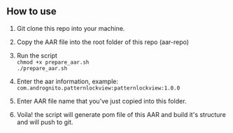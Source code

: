 ## How to use

1. Git clone this repo into your machine.

2. Copy the AAR file into the root folder of this repo (aar-repo)

3. Run the script<br>
`chmod +x prepare_aar.sh`<br>
`./prepare_aar.sh`

5. Enter the aar information,
  example: `com.andrognito.patternlockview:patternlockview:1.0.0`

6. Enter AAR file name that you've just copied into this folder.

7. Voila! the script will generate pom file of this AAR and build it's structure and will push to git.
